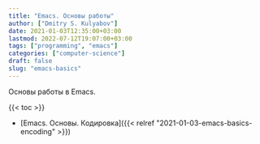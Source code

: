 ```yaml
---
title: "Emacs. Основы работы"
author: ["Dmitry S. Kulyabov"]
date: 2021-01-03T12:35:00+03:00
lastmod: 2022-07-12T19:07:00+03:00
tags: ["programming", "emacs"]
categories: ["computer-science"]
draft: false
slug: "emacs-basics"
---
```


Основы работы в Emacs.

<!--more-->

{{< toc >}}

-   [Emacs. Основы. Кодировка]({{< relref "2021-01-03-emacs-basics-encoding" >}})

